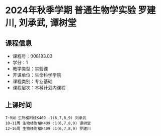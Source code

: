 # 2024年秋季学期 普通生物学实验 罗建川, 刘承武, 谭树堂






## 课程信息

- 课程号：008183.03
- 学分：1
- 教学类型：实验课
- 开课单位：生命科学学院
- 课程类别：专业基础
- 课程层次：本科计划内课程

## 上课时间

```
7~9周 生物楼附楼K409 :1(6,7,8,9) 刘承武
10~11周 生物楼附楼K409 :1(6,7,8,9) 谭树堂
12~16周 生物楼附楼K409 :1(6,7,8,9) 罗建川
```


